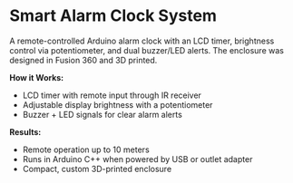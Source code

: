 # Smart Alarm Clock System  

A remote-controlled Arduino alarm clock with an LCD timer, brightness control via potentiometer, and dual buzzer/LED alerts. The enclosure was designed in Fusion 360 and 3D printed.  

**How it Works:**  
- LCD timer with remote input through IR receiver  
- Adjustable display brightness with a potentiometer  
- Buzzer + LED signals for clear alarm alerts  

**Results:**  
- Remote operation up to 10 meters  
- Runs in Arduino C++ when powered by USB or outlet adapter  
- Compact, custom 3D-printed enclosure  

